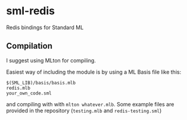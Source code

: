 # sml-redis
Redis bindings for Standard ML

## Compilation
I suggest using MLton for compiling.

Easiest way of including the module is by using a ML Basis file like this:

```
$(SML_LIB)/basis/basis.mlb
redis.mlb
your_own_code.sml
```

and compiling with with `mlton whatever.mlb`. Some example files are provided in the repository (`testing.mlb` and `redis-testing.sml`)  